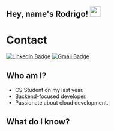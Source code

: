 ## Hey, name's Rodrigo! <img src="https://media.giphy.com/media/hvRJCLFzcasrR4ia7z/giphy.gif" width="28px" height="28px">
<h1>Contact</h1> 

[![Linkedin Badge](https://img.shields.io/badge/Rodrigo_Chavez-0A66C2.svg?style=for-the-badge&logo=LinkedIn&logoColor=white)](https://www.linkedin.com/in/rodrigo-chavez-b01875294/)
[![Gmail Badge](https://img.shields.io/badge/ro.chavez.5454-EA4335.svg?style=for-the-badge&logo=Gmail&logoColor=white)](mailto:ro.chavez.5454@gmail.com) 

 ## Who am I?
  * CS Student on my last year.
  * Backend-focused developer.
  * Passionate about cloud development.
## What do I know?
